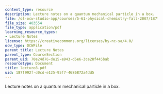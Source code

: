 ```yaml
---
content_type: resource
description: Lecture notes on a quantum mechanical particle in a box.
file: /ol-ocw-studio-app/courses/5-61-physical-chemistry-fall-2007/187f992fd0cde12595f74686872a4dd5_lecture8.pdf
file_size: 403554
file_type: application/pdf
learning_resource_types:
- Lecture Notes
license: https://creativecommons.org/licenses/by-nc-sa/4.0/
ocw_type: OCWFile
parent_title: Lecture Notes
parent_type: CourseSection
parent_uid: 70e24d76-de15-e943-d5e6-3ce28f445bab
resourcetype: Document
title: lecture8.pdf
uid: 187f992f-d0cd-e125-95f7-4686872a4dd5
---
```

Lecture notes on a quantum mechanical particle in a box.